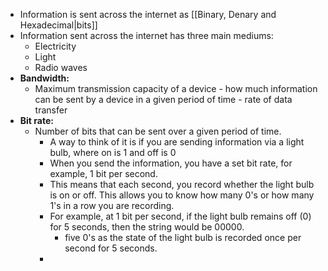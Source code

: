 
- Information is sent across the internet as [[Binary, Denary and Hexadecimal|bits]]
- Information sent across the internet has three main mediums:
	- Electricity
	- Light
	- Radio waves
- **Bandwidth:**
	- Maximum transmission capacity of a device - how much information can be sent by a device in a given period of time - rate of data transfer
- **Bit rate:**
	- Number of bits that can be sent over a given period of time.
		- A way to think of it is if you are sending information via a light bulb, where on is 1 and off is 0
		- When you send the information, you have a set bit rate, for example, 1 bit per second. 
		- This means that each second, you record whether the light bulb is on or off. This allows you to know how many 0's or how many 1's in a row you are recording.
		- For example, at 1 bit per second, if the light bulb remains off (0) for 5 seconds, then the string would be 00000.
			- five 0's as the state of the light bulb is recorded once per second for 5 seconds.
		-  